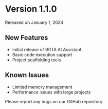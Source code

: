 # Version 1.1.0
Released on January 1, 2024

## New Features
- Initial release of BOTA AI Assistant
- Basic code execution support
- Project scaffolding tools

## Known Issues
- Limited memory management
- Performance issues with large projects

Please report any bugs on our GitHub repository.